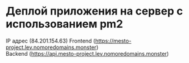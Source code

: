 # Деплой приложения на сервер с использованием pm2


  IP адрес (84.201.154.63)
  Frontend (https://mesto-project.lev.nomoredomains.monster)  
  Backend (https://api.mesto-project.lev.nomoredomains.monster)  
